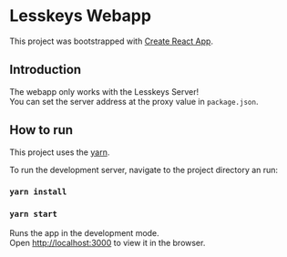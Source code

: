 # Lesskeys Webapp

This project was bootstrapped with [Create React App](https://github.com/facebookincubator/create-react-app).

## Introduction

The webapp only works with the Lesskeys Server!<br>
You can set the server address at the proxy value in `package.json`. 


## How to run

This project uses the [yarn](https://yarnpkg.com/en/).

To run the development server, navigate to the project directory an run:

### `yarn install`
### `yarn start`

Runs the app in the development mode.<br>
Open [http://localhost:3000](http://localhost:3000) to view it in the browser.

